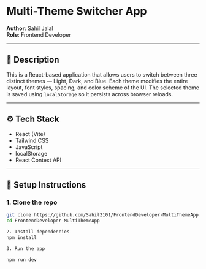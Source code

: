 # Multi-Theme Switcher App

**Author**: Sahil Jalal  
**Role**: Frontend Developer

---

## 📘 Description

This is a React-based application that allows users to switch between three distinct themes — Light, Dark, and Blue. Each theme modifies the entire layout, font styles, spacing, and color scheme of the UI. The selected theme is saved using `localStorage` so it persists across browser reloads.

---

## ⚙️ Tech Stack

- React (Vite)
- Tailwind CSS
- JavaScript
- localStorage
- React Context API

---

## 🚀 Setup Instructions

### 1. Clone the repo

```bash
git clone https://github.com/Sahil2101/FrontendDeveloper-MultiThemeApp.git
cd FrontendDeveloper-MultiThemeApp

2. Install dependencies
npm install

3. Run the app

npm run dev
